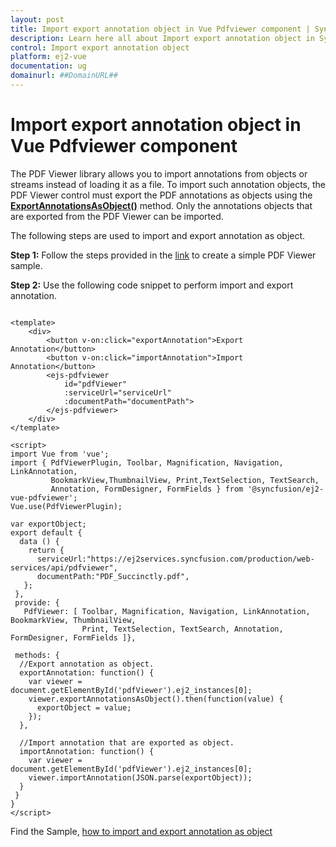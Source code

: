 ```yaml
---
layout: post
title: Import export annotation object in Vue Pdfviewer component | Syncfusion
description: Learn here all about Import export annotation object in Syncfusion Vue Pdfviewer component of Syncfusion Essential JS 2 and more.
control: Import export annotation object 
platform: ej2-vue
documentation: ug
domainurl: ##DomainURL##
---
```


# Import export annotation object in Vue Pdfviewer component

The PDF Viewer library allows you to import annotations from objects or streams instead of loading it as a file. To import such annotation objects, the PDF Viewer control must export the PDF annotations as objects using the [**ExportAnnotationsAsObject()**](https://ej2.syncfusion.com/vue/documentation/api/pdfviewer/#exportannotationsasobject) method. Only the annotations objects that are exported from the PDF Viewer can be imported.

The following steps are used to import and export annotation as object.

**Step 1:** Follow the steps provided in the [link](https://ej2.syncfusion.com/vue/documentation/pdfviewer/getting-started/) to create a simple PDF Viewer sample.

**Step 2:** Use the following code snippet to perform import and export annotation.

```

<template>
    <div>
        <button v-on:click="exportAnnotation">Export Annotation</button>
        <button v-on:click="importAnnotation">Import Annotation</button>
        <ejs-pdfviewer
            id="pdfViewer"
            :serviceUrl="serviceUrl"
            :documentPath="documentPath">
        </ejs-pdfviewer>
    </div>
</template>

<script>
import Vue from 'vue';
import { PdfViewerPlugin, Toolbar, Magnification, Navigation, LinkAnnotation, 
         BookmarkView,ThumbnailView, Print,TextSelection, TextSearch, 
         Annotation, FormDesigner, FormFields } from '@syncfusion/ej2-vue-pdfviewer';
Vue.use(PdfViewerPlugin);

var exportObject;
export default {
  data () {
    return {
      serviceUrl:"https://ej2services.syncfusion.com/production/web-services/api/pdfviewer",
      documentPath:"PDF_Succinctly.pdf",
   };
 },
 provide: {
   PdfViewer: [ Toolbar, Magnification, Navigation, LinkAnnotation, BookmarkView, ThumbnailView, 
                Print, TextSelection, TextSearch, Annotation, FormDesigner, FormFields ]},

 methods: {
  //Export annotation as object.
  exportAnnotation: function() {
    var viewer = document.getElementById('pdfViewer').ej2_instances[0];
    viewer.exportAnnotationsAsObject().then(function(value) {
      exportObject = value;
    });
  },

  //Import annotation that are exported as object.
  importAnnotation: function() {
    var viewer = document.getElementById('pdfViewer').ej2_instances[0];
    viewer.importAnnotation(JSON.parse(exportObject));
  }
 }
}
</script>

```

Find the Sample, [how to import and export annotation as object](https://www.syncfusion.com/downloads/support/directtrac/general/ze/quickstart1493378357.zip)